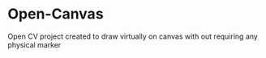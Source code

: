 # Open-Canvas
Open CV project created to draw virtually on canvas with out requiring any physical marker
